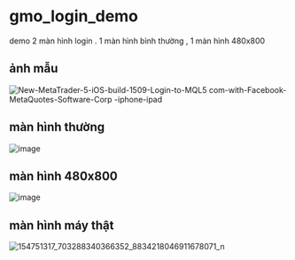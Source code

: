 # gmo_login_demo

demo 2 màn hình login . 1 màn hình bình thường , 1 màn hình 480x800

## ảnh mẫu

![New-MetaTrader-5-iOS-build-1509-Login-to-MQL5 com-with-Facebook-MetaQuotes-Software-Corp -iphone-ipad](https://user-images.githubusercontent.com/52748746/108822678-fdc44a80-75f1-11eb-868d-f14f551f700f.png)

## màn hình thường

![image](https://user-images.githubusercontent.com/52748746/109286361-b689c400-7854-11eb-89af-9441a0a0f2ca.png)

##

## màn hình 480x800

![image](https://user-images.githubusercontent.com/52748746/109286481-dd47fa80-7854-11eb-841e-022e532f381c.png)

##

## màn hình máy thật

![154751317_703288340366352_8834218046911678071_n](https://user-images.githubusercontent.com/52748746/109122746-9fc36e80-777b-11eb-9a45-5dc21dccf6da.jpg)


